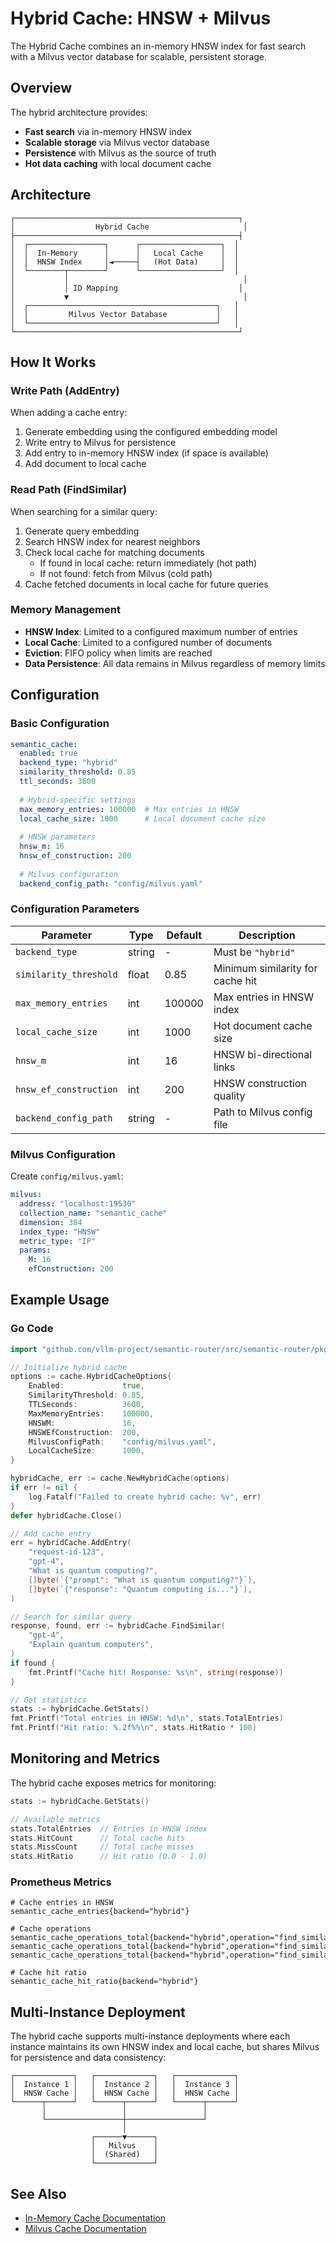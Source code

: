 # Hybrid Cache: HNSW + Milvus

The Hybrid Cache combines an in-memory HNSW index for fast search with a Milvus vector database for scalable, persistent storage.

## Overview

The hybrid architecture provides:

- **Fast search** via in-memory HNSW index
- **Scalable storage** via Milvus vector database
- **Persistence** with Milvus as the source of truth
- **Hot data caching** with local document cache

## Architecture

```
┌──────────────────────────────────────────────────┐
│                  Hybrid Cache                     │
├──────────────────────────────────────────────────┤
│  ┌─────────────────┐      ┌──────────────────┐  │
│  │  In-Memory      │      │   Local Cache    │  │
│  │  HNSW Index     │◄─────┤   (Hot Data)     │  │
│  └────────┬────────┘      └──────────────────┘  │
│           │                                       │
│           │ ID Mapping                           │
│           ▼                                       │
│  ┌──────────────────────────────────────────┐   │
│  │         Milvus Vector Database           │   │
│  └──────────────────────────────────────────┘   │
└──────────────────────────────────────────────────┘
```

## How It Works

### Write Path (AddEntry)

When adding a cache entry:

1. Generate embedding using the configured embedding model
2. Write entry to Milvus for persistence
3. Add entry to in-memory HNSW index (if space is available)
4. Add document to local cache

### Read Path (FindSimilar)

When searching for a similar query:

1. Generate query embedding
2. Search HNSW index for nearest neighbors
3. Check local cache for matching documents
   - If found in local cache: return immediately (hot path)
   - If not found: fetch from Milvus (cold path)
4. Cache fetched documents in local cache for future queries

### Memory Management

- **HNSW Index**: Limited to a configured maximum number of entries
- **Local Cache**: Limited to a configured number of documents
- **Eviction**: FIFO policy when limits are reached
- **Data Persistence**: All data remains in Milvus regardless of memory limits

## Configuration

### Basic Configuration

```yaml
semantic_cache:
  enabled: true
  backend_type: "hybrid"
  similarity_threshold: 0.85
  ttl_seconds: 3600
  
  # Hybrid-specific settings
  max_memory_entries: 100000  # Max entries in HNSW
  local_cache_size: 1000      # Local document cache size
  
  # HNSW parameters
  hnsw_m: 16
  hnsw_ef_construction: 200
  
  # Milvus configuration
  backend_config_path: "config/milvus.yaml"
```

### Configuration Parameters

| Parameter | Type | Default | Description |
|-----------|------|---------|-------------|
| `backend_type` | string | - | Must be `"hybrid"` |
| `similarity_threshold` | float | 0.85 | Minimum similarity for cache hit |
| `max_memory_entries` | int | 100000 | Max entries in HNSW index |
| `local_cache_size` | int | 1000 | Hot document cache size |
| `hnsw_m` | int | 16 | HNSW bi-directional links |
| `hnsw_ef_construction` | int | 200 | HNSW construction quality |
| `backend_config_path` | string | - | Path to Milvus config file |

### Milvus Configuration

Create `config/milvus.yaml`:

```yaml
milvus:
  address: "localhost:19530"
  collection_name: "semantic_cache"
  dimension: 384
  index_type: "HNSW"
  metric_type: "IP"
  params:
    M: 16
    efConstruction: 200
```

## Example Usage

### Go Code

```go
import "github.com/vllm-project/semantic-router/src/semantic-router/pkg/cache"

// Initialize hybrid cache
options := cache.HybridCacheOptions{
    Enabled:             true,
    SimilarityThreshold: 0.85,
    TTLSeconds:          3600,
    MaxMemoryEntries:    100000,
    HNSWM:               16,
    HNSWEfConstruction:  200,
    MilvusConfigPath:    "config/milvus.yaml",
    LocalCacheSize:      1000,
}

hybridCache, err := cache.NewHybridCache(options)
if err != nil {
    log.Fatalf("Failed to create hybrid cache: %v", err)
}
defer hybridCache.Close()

// Add cache entry
err = hybridCache.AddEntry(
    "request-id-123",
    "gpt-4",
    "What is quantum computing?",
    []byte(`{"prompt": "What is quantum computing?"}`),
    []byte(`{"response": "Quantum computing is..."}`),
)

// Search for similar query
response, found, err := hybridCache.FindSimilar(
    "gpt-4",
    "Explain quantum computers",
)
if found {
    fmt.Printf("Cache hit! Response: %s\n", string(response))
}

// Get statistics
stats := hybridCache.GetStats()
fmt.Printf("Total entries in HNSW: %d\n", stats.TotalEntries)
fmt.Printf("Hit ratio: %.2f%%\n", stats.HitRatio * 100)
```

## Monitoring and Metrics

The hybrid cache exposes metrics for monitoring:

```go
stats := hybridCache.GetStats()

// Available metrics
stats.TotalEntries  // Entries in HNSW index
stats.HitCount      // Total cache hits
stats.MissCount     // Total cache misses
stats.HitRatio      // Hit ratio (0.0 - 1.0)
```

### Prometheus Metrics

```
# Cache entries in HNSW
semantic_cache_entries{backend="hybrid"}

# Cache operations
semantic_cache_operations_total{backend="hybrid",operation="find_similar",status="hit_local"}
semantic_cache_operations_total{backend="hybrid",operation="find_similar",status="hit_milvus"}
semantic_cache_operations_total{backend="hybrid",operation="find_similar",status="miss"}

# Cache hit ratio
semantic_cache_hit_ratio{backend="hybrid"}
```

## Multi-Instance Deployment

The hybrid cache supports multi-instance deployments where each instance maintains its own HNSW index and local cache, but shares Milvus for persistence and data consistency:

```
┌─────────────┐   ┌─────────────┐   ┌─────────────┐
│  Instance 1 │   │  Instance 2 │   │  Instance 3 │
│  HNSW Cache │   │  HNSW Cache │   │  HNSW Cache │
└──────┬──────┘   └──────┬──────┘   └──────┬──────┘
       │                 │                 │
       └─────────────────┼─────────────────┘
                         │
                  ┌──────▼──────┐
                  │   Milvus    │
                  │  (Shared)   │
                  └─────────────┘
```

## See Also

- [In-Memory Cache Documentation](./in-memory-cache.md)
- [Milvus Cache Documentation](./milvus-cache.md)
